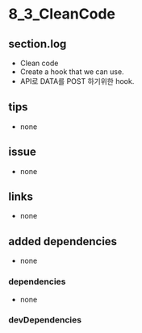 # 8_3_CleanCode

## section.log

- Clean code
- Create a hook that we can use.
- API로 DATA를 POST 하기위한 hook.

## tips

- none

## issue

- none

## links

- none

## added dependencies

- none

### dependencies

- none

### devDependencies
